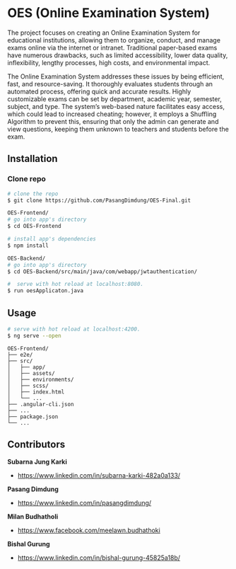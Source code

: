 # OES (Online Examination System)

The project focuses on creating an Online Examination System for educational institutions, allowing them to organize, conduct, and manage exams online via the internet or intranet. 
Traditional paper-based exams have numerous drawbacks, such as limited accessibility, lower data quality, inflexibility, lengthy processes, high costs, and environmental impact.

The Online Examination System addresses these issues by being efficient, fast, and resource-saving. It thoroughly evaluates students through an automated process, offering quick and accurate results. Highly customizable exams can be set by department, academic year, semester, subject, and type. The system’s web-based nature facilitates easy access, which could lead to increased cheating; however, it employs a Shuffling Algorithm to prevent this, ensuring that only the admin can generate and view questions, keeping them unknown to teachers and students before the exam.

## Installation

### Clone repo

``` bash
# clone the repo
$ git clone https://github.com/PasangDimdung/OES-Final.git

OES-Frontend/
# go into app's directory
$ cd OES-Frontend

# install app's dependencies
$ npm install
```
``` bash
OES-Backend/
# go into app's directory
$ cd OES-Backend/src/main/java/com/webapp/jwtauthentication/

#  serve with hot reload at localhost:8080.
$ run oesApplicaton.java
```

## Usage

``` bash
# serve with hot reload at localhost:4200.
$ ng serve --open
```


```
OES-Frontend/
├── e2e/
├── src/
│   ├── app/
│   ├── assets/
│   ├── environments/
│   ├── scss/
│   ├── index.html
│   └── ...
├── .angular-cli.json
├── ...
├── package.json
└── ...
```

## Contributors
**Subarna Jung Karki**

* <https://www.linkedin.com/in/subarna-karki-482a0a133/>

**Pasang Dimdung**

* <https://www.linkedin.com/in/pasangdimdung/>
  
**Milan Budhatholi**

* <https://www.facebook.com/meelawn.budhathoki>

**Bishal Gurung**

* <https://www.linkedin.com/in/bishal-gurung-45825a18b/>
